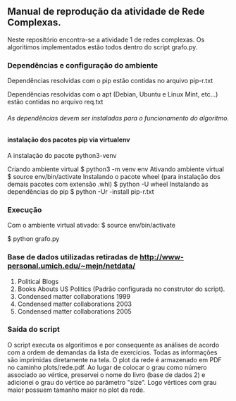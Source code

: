 ## Manual de reprodução da atividade de Rede Complexas.

Neste repositório encontra-se a atividade 1 de redes complexas. Os algoritimos
implementados estão todos dentro do script grafo.py.

### Dependências e configuração do ambiente

Dependências resolvidas com o pip estão contidas no arquivo pip-r.txt

Dependências resolvidas com o apt (Debian, Ubuntu e Linux Mint, etc...) estão
contidas no arquivo req.txt

###### As dependências devem ser instaladas para o funcionamento do algoritmo.

#### instalação dos pacotes pip via virtualenv

A instalação do pacote python3-venv

Criando ambiente virtual
$ python3 -m venv env
Ativando ambiente virtual
$ source env/bin/activate
Instalando o pacote wheel (para instalação dos demais pacotes com extensão .whl)
$ python -U wheel
Instalando as dependências do pip
$ python -Ur -install pip-r.txt

### Execução

Com o ambiente virtual ativado: $ source env/bin/activate

$ python grafo.py

### Base de dados utilizadas retiradas de http://www-personal.umich.edu/~mejn/netdata/

1. Political Blogs
2. Books Abouts US Politics (Padrão configurada no construtor do script).
3. Condensed matter collaborations 1999
4. Condensed matter collaborations 2003
5. Condensed matter collaborations 2005

### Saída do script

O script executa os algoritimos e por consequente as análises de acordo com a ordem de demandas
da lista de exercícios. Todas as informações são imprimidas diretamente na tela.
O plot da rede é armazenado em PDF no caminho plots/rede.pdf. Ao lugar de colocar o grau
como número associado ao vértice, preservei o nome do livro (base de dados 2) e adicionei
o grau do vértice ao parâmetro "size". Logo vértices com grau maior possuem tamanho maior
no plot da rede.
